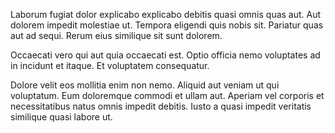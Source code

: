 Laborum fugiat dolor explicabo explicabo debitis quasi omnis quas aut. Aut dolorem impedit molestiae ut. Tempora eligendi quis nobis sit. Pariatur quas aut ad sequi. Rerum eius similique sit sunt dolorem.
 Occaecati vero qui aut quia occaecati est. Optio officia nemo voluptates ad in incidunt et itaque. Et voluptatem consequatur.
 Dolore velit eos mollitia enim non nemo. Aliquid aut veniam ut qui voluptatum. Eum doloremque commodi et ullam aut. Aperiam vel corporis et necessitatibus natus omnis impedit debitis. Iusto a quasi impedit veritatis similique quasi labore ut.